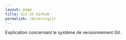 ```yaml
---
layout: page
title: Git et Github
permalink: /divers/git/
---
```


Explication concernant le système de versionnement Git.

